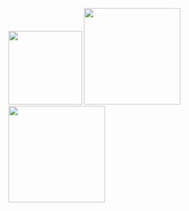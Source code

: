 <a href="https://github.com/WangJerry1229/Chinese_Handwriting_Recognition"><img height="145px" src="https://github-readme-stats.vercel.app/api/pin/?username=WangJerry1229&repo=Chinese_Handwriting_Recognition&locale=cn&theme=dark" /></a>
<a href="https://github.com/WangJerry1229/"><img height="190px" src="https://github-readme-stats.vercel.app/api/?username=WangJerry1229&show_icons=true&count_private=true&langs_count=3&locale=cn&theme=dark" /></a>
<a href="https://github.com/WangJerry1229/"><img height="190px" src="https://github-readme-stats.vercel.app/api/top-langs/?username=WangJerry1229&layout=compact&langs_count=10&locale=cn&theme=dark" /></a>


